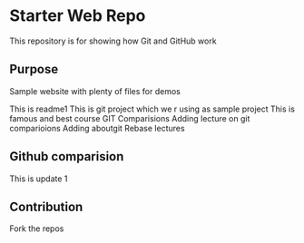 # Starter Web Repo

This repository is for showing how Git and GitHub work

## Purpose

Sample website with plenty of files for demos

This is readme1
This is git project which we r using as sample project 
This is famous and best course
GIT Comparisions 
Adding lecture on git comparioions
Adding aboutgit Rebase lectures
## Github comparision
This is update 1
## Contribution
Fork the repos
